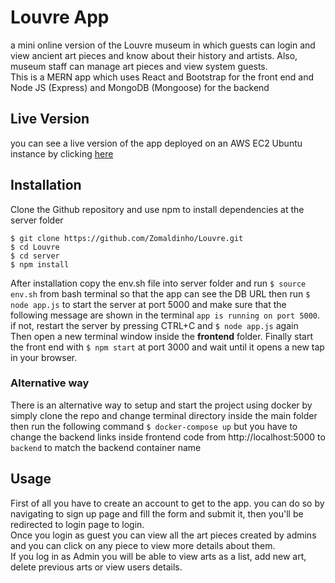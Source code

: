 # Louvre App

a mini online version of the Louvre museum in which guests can login and view ancient art pieces and know about their history and artists. Also, museum staff can manage art pieces and view system guests. <br/>
This is a MERN app which uses React and Bootstrap for the front end and Node JS (Express) and MongoDB (Mongoose) for the backend

## Live Version

you can see a live version of the app deployed on an AWS EC2 Ubuntu instance by  clicking <a target='_blank' href='http://ec2-18-193-157-74.eu-central-1.compute.amazonaws.com/'>here</a> 
## Installation

Clone the Github repository and use npm to install dependencies at the server folder <br/>
```
$ git clone https://github.com/Zomaldinho/Louvre.git
$ cd Louvre
$ cd server
$ npm install
```
After installation copy the env.sh file into server folder and run `$ source env.sh` from bash terminal so that the app can see the DB URL then run `$ node app.js` to start the server at port 5000 and make sure that the following message are shown in the terminal `app is running on port 5000`. if not, restart the server by pressing CTRL+C and `$ node app.js` again <br/>
Then open a new terminal window inside the **frontend** folder.
Finally start the front end with `$ npm start` at port 3000 and wait until it opens a new tap in your browser.

### Alternative way

There is an alternative way to setup and start the project using docker by simply clone the repo and change terminal directory inside the main folder then run the following command `$ docker-compose up` but you have to change the backend links inside frontend code from http://localhost:5000 to `backend` to match the backend container name

## Usage
First of all you have to create an account to get to the app. you can do so by navigating to sign up page and fill the form and submit it, then you'll be redirected to login page to login. <br/>
Once you login as guest you can view all the art pieces created by admins and you can click on any piece to view more details about them.<br/>
If you log in as Admin you will be able to view arts as a list, add new art, delete previous arts or view users details.